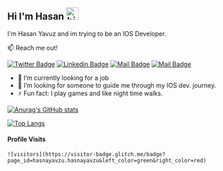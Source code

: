 ## Hi I'm Hasan <img src="https://user-images.githubusercontent.com/1303154/88677602-1635ba80-d120-11ea-84d8-d263ba5fc3c0.gif" width="28px" alt="hi">

I'm Hasan Yavuz and im trying to be an IOS Developer.

:mailbox: Reach me out!

[![Twitter Badge](https://img.shields.io/badge/-@Hasnayavzu-1ca0f1?style=flat&labelColor=1ca0f1&logo=twitter&logoColor=white&link=https://twitter.com/hasnayavzu)](https://twitter.com/hasnayavzu) [![Linkedin Badge](https://img.shields.io/badge/-Hasan-0e76a8?style=flat&labelColor=0e76a8&logo=linkedin&logoColor=white)](https://www.linkedin.com/in/hasan-yavuz-763aa9172/) [![Mail Badge](https://img.shields.io/badge/-@Hasnayavzu-e84393?style=flat&labelColor=e84393&logo=instagram&logoColor=white)](https://www.instagram.com/hasnayavzu/) [![Mail Badge](https://img.shields.io/badge/-Hasan.yavuz-c0392b?style=flat&labelColor=c0392b&logo=gmail&logoColor=white)](mailto:hasan.yavuz@ozu.edu.tr)

- 🔭 I’m currently looking for a job
- 🤔 I’m looking for someone to guide me through my IOS dev. journey.
- ⚡ Fun fact: I play games and like night time walks.

[![Anurag's GitHub stats](https://github-readme-stats.vercel.app/api?username=hasnayavzu)](https://github.com/anuraghazra/github-readme-stats)

[![Top Langs](https://github-readme-stats.vercel.app/api/top-langs/?username=hasnayavzu&langs_count=8)](https://github.com/anuraghazra/github-readme-stats)

#### Profile Visits

    ![visitors](https://visitor-badge.glitch.me/badge?page_id=hasnayavzu.hasnayavzu&left_color=green&right_color=red)